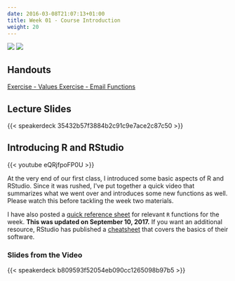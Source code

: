 ```yaml
---
date: 2016-03-08T21:07:13+01:00
title: Week 01 - Course Introduction
weight: 20
---
```

![](https://img.shields.io/badge/semester-Fall%2C%202017-blue.svg) ![](https://img.shields.io/badge/release-updated-brightgreen.svg) 

## Handouts

<a class="btn btn-primary btn-outline btn-xs{{end}}" href="https://github.com/slu-soc5050/Week-01/blob/master/Exercises/exerciseValues.pdf" target="_blank"> Exercise - Values </a>
<a class="btn btn-primary btn-outline btn-xs{{end}}" href="https://github.com/slu-soc5050/Week-01/blob/master/Exercises/exerciseEmail.pdf" target="_blank"> Exercise - Email </a> 
<a class="btn btn-primary btn-outline btn-xs{{end}}" href="https://github.com/slu-soc5050/Week-01/blob/master/Functions/week-01-rQuickref.pdf" target="_blank"> Functions </a>

## Lecture Slides
{{< speakerdeck 35432b57f3884b2c91c9e7ace2c87c50 >}}

## Introducing R and RStudio
{{< youtube eQRjfpoFP0U >}}

At the very end of our first class, I introduced some basic aspects of R and RStudio. Since it was rushed, I've put together a quick video that summarizes what we went over and introduces some new functions as well. Please watch this before tackling the week two materials.

I have also posted a [quick reference sheet](https://github.com/slu-soc5050/Week-01/tree/master/Functions) for relevant `R` functions for the week. **This was updated on September 10, 2017.** If you want an additional resource, RStudio has published a [cheatsheet](https://github.com/rstudio/cheatsheets/raw/master/source/pdfs/rstudio-IDE-cheatsheet.pdf) that covers the basics of their software.

### Slides from the Video
{{< speakerdeck b809593f52054eb090cc1265098b97b5 >}}
